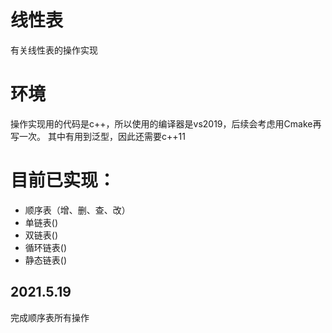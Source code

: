 # 线性表
有关线性表的操作实现
# 环境
操作实现用的代码是c++，所以使用的编译器是vs2019，后续会考虑用Cmake再写一次。
其中有用到泛型，因此还需要c++11
# 目前已实现：
- 顺序表（增、删、查、改）
- 单链表()
- 双链表()
- 循环链表()
- 静态链表()
## 2021.5.19
完成顺序表所有操作
